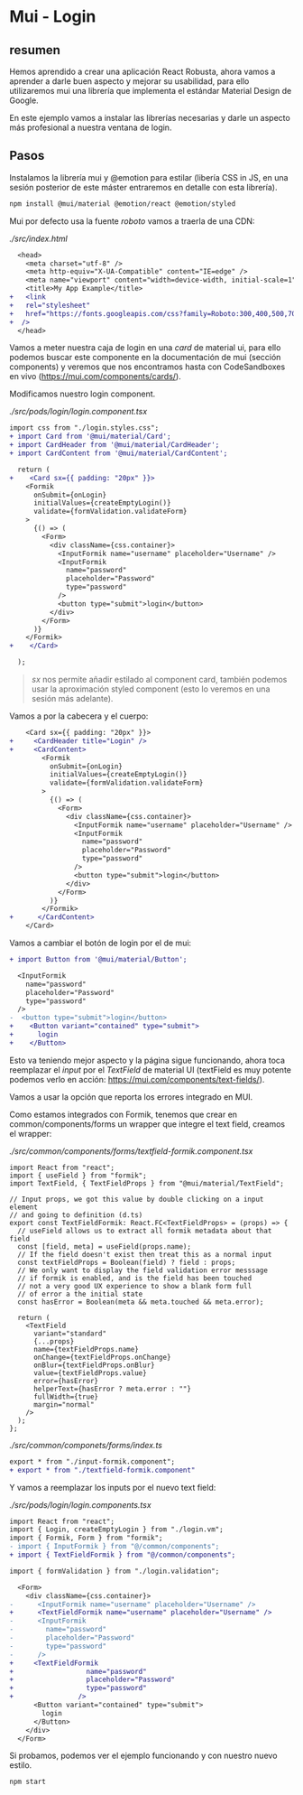 # Mui - Login

## resumen

Hemos aprendido a crear una aplicación React Robusta, ahora vamos a aprender a darle buen aspecto y mejorar
su usabilidad, para ello utilizaremos mui una librería que implementa el estándar Material Design de Google.

En este ejemplo vamos a instalar las librerías necesarias y darle un aspecto más profesional a nuestra ventana
de login.

## Pasos

Instalamos la librería mui y @emotion para estilar (libería CSS in JS, en una sesión posterior de este
máster entraremos en detalle con esta librería).

```bash
npm install @mui/material @emotion/react @emotion/styled
```

Mui por defecto usa la fuente _roboto_ vamos a traerla de una CDN:

_./src/index.html_

```diff
  <head>
    <meta charset="utf-8" />
    <meta http-equiv="X-UA-Compatible" content="IE=edge" />
    <meta name="viewport" content="width=device-width, initial-scale=1" />
    <title>My App Example</title>
+   <link
+   rel="stylesheet"
+   href="https://fonts.googleapis.com/css?family=Roboto:300,400,500,700&display=swap"
+  />
  </head>
```

Vamos a meter nuestra caja de login en una _card_ de material ui, para ello podemos buscar
este componente en la documentación de mui (sección components) y veremos que nos encontramos
hasta con CodeSandboxes en vivo (https://mui.com/components/cards/).

Modificamos nuestro login component.

_./src/pods/login/login.component.tsx_

```diff
import css from "./login.styles.css";
+ import Card from '@mui/material/Card';
+ import CardHeader from '@mui/material/CardHeader';
+ import CardContent from '@mui/material/CardContent';
```

```diff
  return (
+    <Card sx={{ padding: "20px" }}>
    <Formik
      onSubmit={onLogin}
      initialValues={createEmptyLogin()}
      validate={formValidation.validateForm}
    >
      {() => (
        <Form>
          <div className={css.container}>
            <InputFormik name="username" placeholder="Username" />
            <InputFormik
              name="password"
              placeholder="Password"
              type="password"
            />
            <button type="submit">login</button>
          </div>
        </Form>
      )}
    </Formik>
+    </Card>

  );
```

> _sx_ nos permite añadir estilado al component card, también podemos usar
> la aproximación styled component (esto lo veremos en una sesión más adelante).

Vamos a por la cabecera y el cuerpo:

```diff
    <Card sx={{ padding: "20px" }}>
+     <CardHeader title="Login" />
+     <CardContent>
        <Formik
          onSubmit={onLogin}
          initialValues={createEmptyLogin()}
          validate={formValidation.validateForm}
        >
          {() => (
            <Form>
              <div className={css.container}>
                <InputFormik name="username" placeholder="Username" />
                <InputFormik
                  name="password"
                  placeholder="Password"
                  type="password"
                />
                <button type="submit">login</button>
              </div>
            </Form>
          )}
        </Formik>
+      </CardContent>
    </Card>
```

Vamos a cambiar el botón de login por el de mui:

```diff
+ import Button from '@mui/material/Button';
```

```diff
  <InputFormik
    name="password"
    placeholder="Password"
    type="password"
  />
-  <button type="submit">login</button>
+    <Button variant="contained" type="submit">
+      login
+    </Button>
```

Esto va teniendo mejor aspecto y la página sigue funcionando, ahora toca reemplazar el _input_
por el _TextField_ de material UI (textField es muy potente podemos verlo en acción:
https://mui.com/components/text-fields/).

Vamos a usar la opción que reporta los errores integrado en MUI.

Como estamos integrados con Formik, tenemos que crear en common/components/forms un wrapper
que integre el text field, creamos el wrapper:

_./src/common/components/forms/textfield-formik.component.tsx_

```tsx
import React from "react";
import { useField } from "formik";
import TextField, { TextFieldProps } from "@mui/material/TextField";

// Input props, we got this value by double clicking on a input element
// and going to definition (d.ts)
export const TextFieldFormik: React.FC<TextFieldProps> = (props) => {
  // useField allows us to extract all formik metadata about that field
  const [field, meta] = useField(props.name);
  // If the field doesn't exist then treat this as a normal input
  const textFieldProps = Boolean(field) ? field : props;
  // We only want to display the field validation error messsage
  // if formik is enabled, and is the field has been touched
  // not a very good UX experience to show a blank form full
  // of error a the initial state
  const hasError = Boolean(meta && meta.touched && meta.error);

  return (
    <TextField
      variant="standard"
      {...props}
      name={textFieldProps.name}
      onChange={textFieldProps.onChange}
      onBlur={textFieldProps.onBlur}
      value={textFieldProps.value}
      error={hasError}
      helperText={hasError ? meta.error : ""}
      fullWidth={true}
      margin="normal"
    />
  );
};
```

_./src/common/componets/forms/index.ts_

```diff
export * from "./input-formik.component";
+ export * from "./textfield-formik.component"
```

Y vamos a reemplazar los inputs por el nuevo text field:

_./src/pods/login/login.components.tsx_

```diff
import React from "react";
import { Login, createEmptyLogin } from "./login.vm";
import { Formik, Form } from "formik";
- import { InputFormik } from "@/common/components";
+ import { TextFieldFormik } from "@/common/components";

import { formValidation } from "./login.validation";

```

```diff
  <Form>
    <div className={css.container}>
-      <InputFormik name="username" placeholder="Username" />
+      <TextFieldFormik name="username" placeholder="Username" />
-      <InputFormik
-        name="password"
-        placeholder="Password"
-        type="password"
-      />
+     <TextFieldFormik
+                  name="password"
+                  placeholder="Password"
+                  type="password"
+                />
      <Button variant="contained" type="submit">
        login
      </Button>
    </div>
  </Form>
```

Si probamos, podemos ver el ejemplo funcionando y con
nuestro nuevo estilo.

```bash
npm start
```
